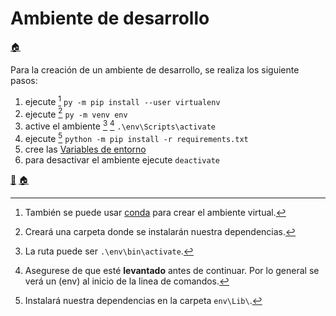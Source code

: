 # Ambiente de desarrollo

[:house:](../README.md)

Para la creación de un ambiente de desarrollo, se realiza los siguiente pasos:

1. ejecute [^1]  `py -m pip install --user virtualenv`
2. ejecute [^2]  `py -m venv env`
3. active el ambiente [^3] [^4]  `.\env\Scripts\activate`
4. ejecute [^5]  `python -m pip install -r requirements.txt`
5. cree las [Variables de entorno](#variables-de-entorno)
6. para desactivar el ambiente ejecute `deactivate`


[:arrow_up_small:](#ambiente-de-desarrollo) [:house:](../README.md)


[^1]: También se puede usar [conda](https://docs.conda.io/projects/conda/en/latest/user-guide/tasks/manage-environments.html) para crear el ambiente virtual.

[^2]: Creará una carpeta donde se instalarán nuestra dependencias.

[^3]: La ruta puede ser `.\env\bin\activate`.

[^4]: Asegurese de que esté **levantado** antes de continuar. Por lo general se verá un (env) al inicio de la linea de comandos.

[^5]: Instalará nuestra dependencias en la carpeta `env\Lib\`.